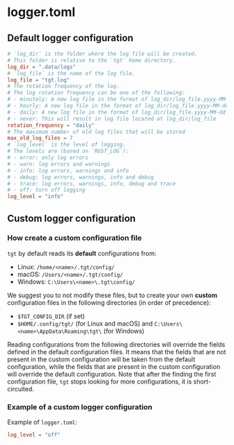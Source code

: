 # logger.toml

## Default logger configuration

```toml
# `log_dir` is the folder where the log file will be created.
# This folder is relative to the `tgt` home directory.
log_dir = ".data/logs"
# `log_file` is the name of the log file.
log_file = "tgt.log"
# The rotation frequency of the log.
# The log rotation frequency can be one of the following:
# - minutely: A new log file in the format of log_dir/log_file.yyyy-MM-dd-HH-mm will be created minutely (once per minute)
# - hourly: A new log file in the format of log_dir/log_file.yyyy-MM-dd-HH will be created hourly
# - daily: A new log file in the format of log_dir/log_file.yyyy-MM-dd will be created daily
# - never: This will result in log file located at log_dir/log_file
rotation_frequency = "daily"
# The maximum number of old log files that will be stored
max_old_log_files = 7
# `log_level` is the level of logging.
# The levels are (based on `RUST_LOG`):
# - error: only log errors
# - warn: log errors and warnings
# - info: log errors, warnings and info
# - debug: log errors, warnings, info and debug
# - trace: log errors, warnings, info, debug and trace
# - off: turn off logging
log_level = "info"
```

## Custom logger configuration

### How create a custom configuration file

`tgt` by default reads its **default** configurations from:
- Linux: `/home/<name>/.tgt/config/`
- macOS: `/Users/<name>/.tgt/config/`
- Windows: `C:\Users\<name>\.tgt\config/`

We suggest you to not modify these files, but to create your own **custom** configuration files in the following directories (in order of precedence):

- `$TGT_CONFIG_DIR` (if set)
- `$HOME/.config/tgt/` (for Linux and macOS) and `C:\Users\<name>\AppData\Roaming\tgt\` (for Windows)

Reading configurations from the following directories will override the fields defined in the default configuration files.
It means that the fields that are not present in the custom configuration will be taken from the default configuration, while the fields that are present in the custom configuration will override the default configuration.
Note that after the finding the first configuration file, `tgt` stops looking for more configurations, it is short-circuited.

### Example of a custom logger configuration

Example of `logger.toml`:

```toml
log_level = "off"
```
